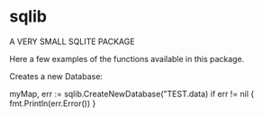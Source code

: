 # sqlib
A VERY SMALL SQLITE PACKAGE

Here a few examples of the functions available in this package.

Creates a new Database:

myMap, err := sqlib.CreateNewDatabase("TEST.data)
if err != nil {
  fmt.Println(err.Error())
}
  
